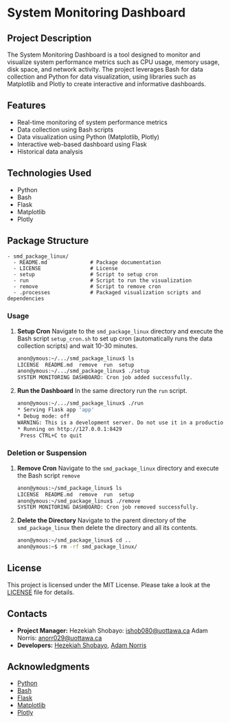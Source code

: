 # System Monitoring Dashboard

## Project Description
The System Monitoring Dashboard is a tool designed to monitor and visualize system performance metrics such as CPU usage, memory usage, disk space, and network activity. The project leverages Bash for data collection and Python for data visualization, using libraries such as Matplotlib and Plotly to create interactive and informative dashboards.

## Features
- Real-time monitoring of system performance metrics
- Data collection using Bash scripts
- Data visualization using Python (Matplotlib, Plotly)
- Interactive web-based dashboard using Flask
- Historical data analysis

## Technologies Used
- Python
- Bash
- Flask
- Matplotlib
- Plotly

## Package Structure
```
- smd_package_linux/
  - README.md              # Package documentation
  - LICENSE                # License 
  - setup                  # Script to setup cron
  - run                    # Script to run the visualization
  - remove                 # Script to remove cron
  - .processes             # Packaged visualization scripts and dependencies
```
### Usage
1. **Setup Cron**
   Navigate to the `smd_package_linux` directory and execute the Bash script `setup_cron.sh` to set up cron (automatically runs the data collection scripts) and wait 10-30 minutes.
   ```bash
   anon@ymous:~/.../smd_package_linux$ ls
   LICENSE  README.md  remove  run  setup
   anon@ymous:~/.../smd_package_linux$ ./setup 
   SYSTEM MONITORING DASHBOARD: Cron job added successfully.
   ```
2. **Run the Dashboard**
   In the same directory run the `run` script.
   ```bash
   anon@ymous:~/.../smd_package_linux$ ./run
   * Serving Flask app 'app'
   * Debug mode: off
   WARNING: This is a development server. Do not use it in a production deployment. Use a production WSGI server instead.
   * Running on http://127.0.0.1:8429
    Press CTRL+C to quit
   ```
### Deletion or Suspension
1. **Remove Cron**
   Navigate to the `smd_package_linux` directory and execute the Bash script `remove`
   ```bash
   anon@ymous:~/smd_package_linux$ ls
   LICENSE  README.md  remove  run  setup
   anon@ymous:~/smd_package_linux$ ./remove 
   SYSTEM MONITORING DASHBOARD: Cron job removed successfully.
   ```
2. **Delete the Directory**
   Navigate to the parent directory of the `smd_package_linux` then delete the directory and all its contents.
   ```bash
   anon@ymous:~/smd_package_linux$ cd ..
   anon@ymous:~$ rm -rf smd_package_linux/
   ```

## License
This project is licensed under the MIT License. Please take a look at the [LICENSE](LICENSE) file for details.

## Contacts
- **Project Manager:** Hezekiah Shobayo: ishob080@uottawa.ca Adam Norris: anorr029@uottawa.ca
- **Developers:** [Hezekiah Shobayo](https://www.linkedin.com/in/hezekiah-shobayo/), [Adam Norris](https://www.linkedin.com/in/adam-j-norris/)


  
## Acknowledgments
- [Python](https://www.python.org/)
- [Bash](https://www.gnu.org/software/bash/)
- [Flask](https://flask.palletsprojects.com/)
- [Matplotlib](https://matplotlib.org/)
- [Plotly](https://plotly.com/)


